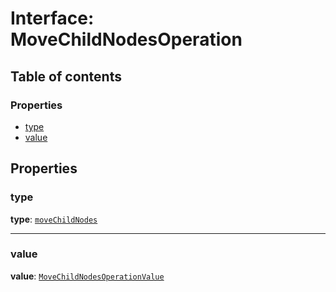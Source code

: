 # Interface: MoveChildNodesOperation

## Table of contents

### Properties

* [type](/en/auto-docs/document/interfaces/MoveChildNodesOperation.md#type)
* [value](/en/auto-docs/document/interfaces/MoveChildNodesOperation.md#value)

## Properties

### type

**type**: [`moveChildNodes`](/en/auto-docs/document/enums/OperationType.md#movechildnodes)

***

### value

**value**: [`MoveChildNodesOperationValue`](/en/auto-docs/document/interfaces/MoveChildNodesOperationValue.md)
